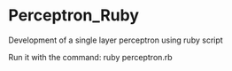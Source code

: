 # Perceptron_Ruby
Development of a single layer perceptron using ruby script

Run it with the command: ruby perceptron.rb
